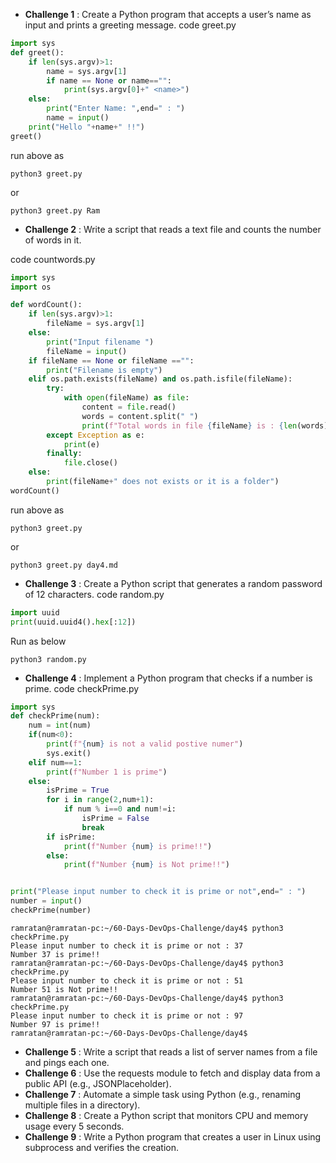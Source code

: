 * **Challenge 1** : Create a Python program that accepts a user’s name as input and prints a greeting message.
code greet.py
```python
import sys
def greet():
    if len(sys.argv)>1:
        name = sys.argv[1]
        if name == None or name=="":
            print(sys.argv[0]+" <name>")
    else:
        print("Enter Name: ",end=" : ")
        name = input()
    print("Hello "+name+" !!")
greet()

```   
run above as

`python3 greet.py`

or 

`python3 greet.py Ram`

* **Challenge 2** : Write a script that reads a text file and counts the number of words in it.

code countwords.py
```python
import sys
import os

def wordCount():
    if len(sys.argv)>1:
        fileName = sys.argv[1]
    else:
        print("Input filename ")
        fileName = input()
    if fileName == None or fileName =="":
        print("Filename is empty")        
    elif os.path.exists(fileName) and os.path.isfile(fileName):
        try:
            with open(fileName) as file:
                content = file.read()
                words = content.split(" ")
                print(f"Total words in file {fileName} is : {len(words)}")
        except Exception as e:
            print(e)
        finally:
            file.close()
    else:
        print(fileName+" does not exists or it is a folder")
wordCount()
```
run above as

`python3 greet.py`

or 

`python3 greet.py day4.md`

* **Challenge 3** : Create a Python script that generates a random password of 12 characters.
code random.py
```python
import uuid
print(uuid.uuid4().hex[:12])

```
Run as below

`python3 random.py`

* **Challenge 4** : Implement a Python program that checks if a number is prime.
code checkPrime.py
```python
import sys
def checkPrime(num):
    num = int(num)
    if(num<0):
        print(f"{num} is not a valid postive numer")
        sys.exit()
    elif num==1:
        print(f"Number 1 is prime")
    else:
        isPrime = True
        for i in range(2,num+1):
            if num % i==0 and num!=i:
                isPrime = False
                break
        if isPrime:
            print(f"Number {num} is prime!!")
        else:
            print(f"Number {num} is Not prime!!")


print("Please input number to check it is prime or not",end=" : ")
number = input()
checkPrime(number)
```
```
ramratan@ramratan-pc:~/60-Days-DevOps-Challenge/day4$ python3 checkPrime.py
Please input number to check it is prime or not : 37
Number 37 is prime!!
ramratan@ramratan-pc:~/60-Days-DevOps-Challenge/day4$ python3 checkPrime.py
Please input number to check it is prime or not : 51
Number 51 is Not prime!!
ramratan@ramratan-pc:~/60-Days-DevOps-Challenge/day4$ python3 checkPrime.py
Please input number to check it is prime or not : 97
Number 97 is prime!!
ramratan@ramratan-pc:~/60-Days-DevOps-Challenge/day4$ 

```
* **Challenge 5** : Write a script that reads a list of server names from a file and pings each one.
* **Challenge 6** : Use the requests module to fetch and display data from a public API (e.g., JSONPlaceholder).
* **Challenge 7** : Automate a simple task using Python (e.g., renaming multiple files in a directory).
* **Challenge 8** : Create a Python script that monitors CPU and memory usage every 5 seconds.
* **Challenge 9** : Write a Python program that creates a user in Linux using subprocess and verifies the creation.